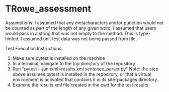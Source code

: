 # TRowe_assessment

Assumptions:
I assumed that any metacharacters and/or punction would not be counted as part of the length of any given word.
I assumed that users would pass in a string that was not empty to the method. This is type-hinted.
I assumed unit test data was not being passed from file. 

Test Execution Instructions:
1. Make sure pytest is installed on the machine
2. In a terminal, navigate to the top directory of the repository
3. Run "pytest --junitxml=results.xml sentence_parser.py"
    Note: the step above assumes pytest is installed in the repository, or that a virtual environment is activated that contains it in its site-packages directory. 
4. Examine the results.xml file created in the cwd for the test results